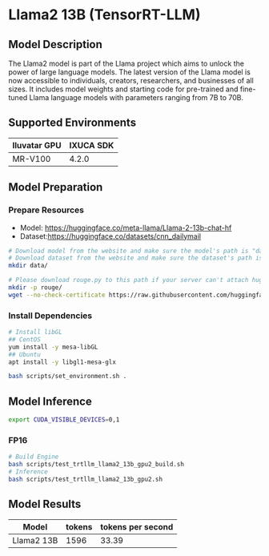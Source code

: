 # Llama2 13B (TensorRT-LLM)

## Model Description

The Llama2 model is part of the Llama project which aims to unlock the power of large language models. The latest
version of the Llama model is now accessible to individuals, creators, researchers, and businesses of all sizes. It
includes model weights and starting code for pre-trained and fine-tuned Llama language models with parameters ranging
from 7B to 70B.

## Supported Environments

| Iluvatar GPU | IXUCA SDK |
|--------------|-----------|
| MR-V100      | 4.2.0     |

## Model Preparation

### Prepare Resources

- Model: <https://huggingface.co/meta-llama/Llama-2-13b-chat-hf>
- Dataset:<https://huggingface.co/datasets/cnn_dailymail>

```bash
# Download model from the website and make sure the model's path is "data/llama2-13b-chat"
# Download dataset from the website and make sure the dataset's path is "data/datasets_cnn_dailymail"
mkdir data/

# Please download rouge.py to this path if your server can't attach huggingface.co.
mkdir -p rouge/
wget --no-check-certificate https://raw.githubusercontent.com/huggingface/evaluate/main/metrics/rouge/rouge.py -P rouge
```

### Install Dependencies

```bash
# Install libGL
## CentOS
yum install -y mesa-libGL
## Ubuntu
apt install -y libgl1-mesa-glx

bash scripts/set_environment.sh .
```

## Model Inference

```bash
export CUDA_VISIBLE_DEVICES=0,1
```

### FP16

```bash
# Build Engine
bash scripts/test_trtllm_llama2_13b_gpu2_build.sh
# Inference
bash scripts/test_trtllm_llama2_13b_gpu2.sh
```

## Model Results

| Model      | tokens | tokens per second |
| ---------- | ------ | ----------------- |
| Llama2 13B | 1596   | 33.39             |
